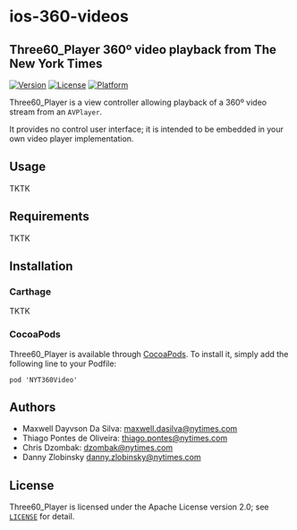 # ios-360-videos
## Three60_Player 360º video playback from The New York Times

[![Version](https://img.shields.io/cocoapods/v/NYT360Video.svg?style=flat)](http://cocoapods.org/pods/NYT360Video)
[![License](https://img.shields.io/cocoapods/l/NYT360Video.svg?style=flat)](http://cocoapods.org/pods/NYT360Video)
[![Platform](https://img.shields.io/cocoapods/p/NYT360Video.svg?style=flat)](http://cocoapods.org/pods/NYT360Video)

Three60_Player is a view controller allowing playback of a 360º video stream from an `AVPlayer`.

It provides no control user interface; it is intended to be embedded in your own video player implementation.

## Usage

TKTK

## Requirements

TKTK

## Installation

### Carthage

TKTK

### CocoaPods

Three60_Player is available through [CocoaPods](http://cocoapods.org). To install it, simply add the following line to your Podfile:

```
pod 'NYT360Video'
```

## Authors

- Maxwell Dayvson Da Silva: <maxwell.dasilva@nytimes.com>
- Thiago Pontes de Oliveira: <thiago.pontes@nytimes.com>
- Chris Dzombak: <dzombak@nytimes.com>
- Danny Zlobinsky <danny.zlobinsky@nytimes.com>

## License

Three60_Player is licensed under the Apache License version 2.0; see [`LICENSE`](LICENSE) for detail.
